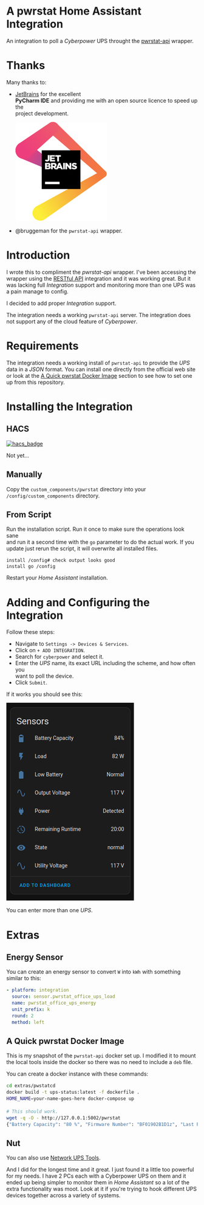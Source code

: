 # A pwrstat Home Assistant Integration

An integration to poll a _Cyberpower_ UPS throught the [pwrstat-api](https://github.com/sbruggeman/pwrstat-api) wrapper.

# Thanks

Many thanks to:
* [JetBrains](https://www.jetbrains.com/?from=hass-aarlo) for the excellent  
  **PyCharm IDE** and providing me with an open source licence to speed up the  
  project development.

  [![JetBrains](images/jetbrains.svg)](https://www.jetbrains.com/?from=hass-aarlo)

* @bruggeman for the `pwrstat-api` wrapper.

# Introduction

I wrote this to compliment the _pwrstat-api_ wrapper. I've been accessing the wrapper using the [RESTful API](https://www.home-assistant.io/integrations/rest/) integration and it was working great. But it was lacking full _Integration_ support and monitoring more than one UPS was a pain manage to config.

I decided to add proper _Integration_ support.

The integration needs a working `pwrstat-api` server. The integration does not support any of the cloud feature of _Cyberpower_.

# Requirements

The integration needs a working install of `pwrstat-api` to provide the _UPS_ data in a _JSON_ format. You can install one directly from the official web site or look at the [A Quick pwrstat Docker Image](#a-quick-pwrstat-docker-image) section to see how to set one up from this repository.

# Installing the Integration

## HACS
[![hacs_badge](https://img.shields.io/badge/HACS-Default-orange.svg?style=for-the-badge)](https://github.com/hacs/integration)

Not yet...

## Manually
Copy the `custom_components/pwrstat` directory into your `/config/custom_components` directory.

## From Script
Run the installation script. Run it once to make sure the operations look sane  
and run it a second time with the `go` parameter to do the actual work. If you  
update just rerun the script, it will overwrite all installed files.

```shell  
install /config# check output looks good  
install go /config
```  

Restart your _Home Assistant_ installation.

# Adding and Configuring the Integration

Follow these steps:

- Navigate to `Settings -> Devices & Services`.
- Click on `+ ADD INTEGRATION`.
- Search for `cyberpower` and select it.
- Enter the _UPS_ name, its exact URL including the scheme, and how often you   
  want to poll the device.
- Click `Submit`.

If it works you should see this:

![Sensor List](images/pwrstat-sensors.png)

You can enter more than one _UPS_.

# Extras

## Energy Sensor

You can create an energy sensor to convert `W` into `kWh` with something similar to this:

```yaml  
- platform: integration  
  source: sensor.pwrstat_office_ups_load
  name: pwrstat_office_ups_energy
  unit_prefix: k
  round: 2
  method: left  
```  

## A Quick pwrstat Docker Image

This is my snapshot of the `pwrstat-api` docker set up. I modified it to mount the local tools inside the docker so there was no need to include a `deb` file.

You can create a docker instance with these commands:

```bash  
cd extras/pwstatcd
docker build -t ups-status:latest -f dockerfile .
HOME_NAME=your-name-goes-here docker-compose up  
  
# This should work.  
wget -q -O - http://127.0.0.1:5002/pwrstat
{"Battery Capacity": "80 %", "Firmware Number": "BF01902B1D1z", "Last Power Event": "Blackout at 2023/11/25 22:04:46 for 15 sec", "Line Interaction": "None", "Load": "86 Watt(23 %)", "Model Name": "ST Series", "Output Voltage": "116 V", "Power Supply by": "Utility Power", "Rating Power": "375 Watt", "Rating Voltage": "120 V", "Remaining Runtime": "19 min", "State": "Normal", "Test Result": "Passed at 2022/08/24 10:20:31", "Utility Voltage": "116 V"}
```

## Nut
You can also use [Network UPS Tools](https://www.home-assistant.io/integrations/nut/).

And I did for the longest time and it great. I just found it a little too powerful for my needs. I have 2 PCs each with a Cyberpower UPS on them and it ended up being simpler to monitor them in _Home Assistant_ so a lot of the extra functionality was moot. Look at it if you're trying to hook different UPS devices together across a variety of systems.  

